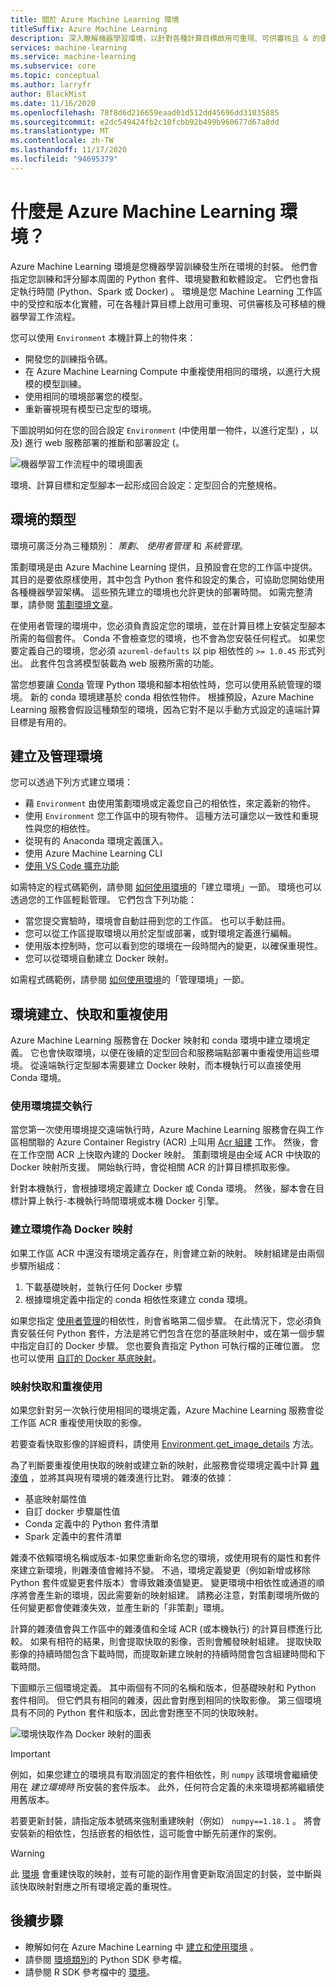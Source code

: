 ```yaml
---
title: 關於 Azure Machine Learning 環境
titleSuffix: Azure Machine Learning
description: 深入瞭解機器學習環境，以針對各種計算目標啟用可重現、可供審核且 & 的便攜機器學習相依性定義。
services: machine-learning
ms.service: machine-learning
ms.subservice: core
ms.topic: conceptual
ms.author: larryfr
author: BlackMist
ms.date: 11/16/2020
ms.openlocfilehash: 78f8d6d216659eaad01d512dd45696dd31035885
ms.sourcegitcommit: e2dc549424fb2c10fcbb92b499b960677d67a8dd
ms.translationtype: MT
ms.contentlocale: zh-TW
ms.lasthandoff: 11/17/2020
ms.locfileid: "94695379"
---
```

# <a name="what-are-azure-machine-learning-environments"></a>什麼是 Azure Machine Learning 環境？

Azure Machine Learning 環境是您機器學習訓練發生所在環境的封裝。 他們會指定您訓練和評分腳本周圍的 Python 套件、環境變數和軟體設定。 它們也會指定執行時間 (Python、Spark 或 Docker) 。 環境是您 Machine Learning 工作區中的受控和版本化實體，可在各種計算目標上啟用可重現、可供審核及可移植的機器學習工作流程。

您可以使用 `Environment` 本機計算上的物件來：
* 開發您的訓練指令碼。
* 在 Azure Machine Learning Compute 中重複使用相同的環境，以進行大規模的模型訓練。
* 使用相同的環境部署您的模型。
* 重新審視現有模型已定型的環境。

下圖說明如何在您的回合設定 `Environment` (中使用單一物件，以進行定型) ，以及) 進行 web 服務部署的推斷和部署設定 (。

![機器學習工作流程中的環境圖表](./media/concept-environments/ml-environment.png)

環境、計算目標和定型腳本一起形成回合設定：定型回合的完整規格。

## <a name="types-of-environments"></a>環境的類型

環境可廣泛分為三種類別： *策劃*、 *使用者管理* 和 *系統管理*。

策劃環境是由 Azure Machine Learning 提供，且預設會在您的工作區中提供。 其目的是要依原樣使用，其中包含 Python 套件和設定的集合，可協助您開始使用各種機器學習架構。 這些預先建立的環境也允許更快的部署時間。 如需完整清單，請參閱 [策劃環境文章](resource-curated-environments.md)。

在使用者管理的環境中，您必須負責設定您的環境，並在計算目標上安裝定型腳本所需的每個套件。 Conda 不會檢查您的環境，也不會為您安裝任何程式。 如果您要定義自己的環境，您必須 `azureml-defaults` 以 pip 相依性的 `>= 1.0.45` 形式列出。 此套件包含將模型裝載為 web 服務所需的功能。

當您想要讓 [Conda](https://conda.io/docs/) 管理 Python 環境和腳本相依性時，您可以使用系統管理的環境。 新的 conda 環境建基於 conda 相依性物件。 根據預設，Azure Machine Learning 服務會假設這種類型的環境，因為它對不是以手動方式設定的遠端計算目標是有用的。

## <a name="create-and-manage-environments"></a>建立及管理環境

您可以透過下列方式建立環境：

* 藉 `Environment` 由使用策劃環境或定義您自己的相依性，來定義新的物件。
* 使用 `Environment` 您工作區中的現有物件。 這種方法可讓您以一致性和重現性與您的相依性。
* 從現有的 Anaconda 環境定義匯入。
* 使用 Azure Machine Learning CLI
* [使用 VS Code 擴充功能](how-to-manage-resources-vscode.md#create-environment)

如需特定的程式碼範例，請參閱 [如何使用環境](how-to-use-environments.md#create-an-environment)的「建立環境」一節。 環境也可以透過您的工作區輕鬆管理。 它們包含下列功能：

* 當您提交實驗時，環境會自動註冊到您的工作區。 也可以手動註冊。
* 您可以從工作區提取環境以用於定型或部署，或對環境定義進行編輯。
* 使用版本控制時，您可以看到您的環境在一段時間內的變更，以確保重現性。
* 您可以從環境自動建立 Docker 映射。

如需程式碼範例，請參閱 [如何使用環境](how-to-use-environments.md#manage-environments)的「管理環境」一節。

## <a name="environment-building-caching-and-reuse"></a>環境建立、快取和重複使用

Azure Machine Learning 服務會在 Docker 映射和 conda 環境中建立環境定義。 它也會快取環境，以便在後續的定型回合和服務端點部署中重複使用這些環境。 從遠端執行定型腳本需要建立 Docker 映射，而本機執行可以直接使用 Conda 環境。 

### <a name="submitting-a-run-using-an-environment"></a>使用環境提交執行

當您第一次使用環境提交遠端執行時，Azure Machine Learning 服務會在與工作區相關聯的 Azure Container Registry (ACR) 上叫用 [Acr 組建](../container-registry/container-registry-tasks-overview.md) 工作。 然後，會在工作空間 ACR 上快取內建的 Docker 映射。 策劃環境是由全域 ACR 中快取的 Docker 映射所支援。 開始執行時，會從相關 ACR 的計算目標抓取影像。

針對本機執行，會根據環境定義建立 Docker 或 Conda 環境。 然後，腳本會在目標計算上執行-本機執行時間環境或本機 Docker 引擎。

### <a name="building-environments-as-docker-images"></a>建立環境作為 Docker 映射

如果工作區 ACR 中還沒有環境定義存在，則會建立新的映射。 映射組建是由兩個步驟所組成：

 1. 下載基礎映射，並執行任何 Docker 步驟
 2. 根據環境定義中指定的 conda 相依性來建立 conda 環境。

如果您指定 [使用者管理](/python/api/azureml-core/azureml.core.environment.pythonsection?preserve-view=true&view=azure-ml-py)的相依性，則會省略第二個步驟。 在此情況下，您必須負責安裝任何 Python 套件，方法是將它們包含在您的基底映射中，或在第一個步驟中指定自訂的 Docker 步驟。 您也要負責指定 Python 可執行檔的正確位置。 您也可以使用 [自訂的 Docker 基底映射](how-to-deploy-custom-docker-image.md)。

### <a name="image-caching-and-reuse"></a>映射快取和重複使用

如果您針對另一次執行使用相同的環境定義，Azure Machine Learning 服務會從工作區 ACR 重複使用快取的影像。 

若要查看快取影像的詳細資料，請使用 [Environment.get_image_details](/python/api/azureml-core/azureml.core.environment.environment?preserve-view=true&view=azure-ml-py#&preserve-view=trueget-image-details-workspace-) 方法。

為了判斷要重複使用快取的映射或建立新的映射，此服務會從環境定義中計算 [雜湊值](https://en.wikipedia.org/wiki/Hash_table) ，並將其與現有環境的雜湊進行比對。 雜湊的依據：
 
 * 基底映射屬性值
 * 自訂 docker 步驟屬性值
 * Conda 定義中的 Python 套件清單
 * Spark 定義中的套件清單 

雜湊不依賴環境名稱或版本-如果您重新命名您的環境，或使用現有的屬性和套件來建立新環境，則雜湊值會維持不變。 不過，環境定義變更（例如新增或移除 Python 套件或變更套件版本）會導致雜湊值變更。 變更環境中相依性或通道的順序將會產生新的環境，因此需要新的映射組建。 請務必注意，對策劃環境所做的任何變更都會使雜湊失效，並產生新的「非策劃」環境。

計算的雜湊值會與工作區中的雜湊值和全域 ACR (或本機執行) 的計算目標進行比較。 如果有相符的結果，則會提取快取的影像，否則會觸發映射組建。 提取快取影像的持續時間包含下載時間，而提取新建立映射的持續時間會包含組建時間和下載時間。 

下圖顯示三個環境定義。 其中兩個有不同的名稱和版本，但基礎映射和 Python 套件相同。 但它們具有相同的雜湊，因此會對應到相同的快取影像。 第三個環境具有不同的 Python 套件和版本，因此會對應至不同的快取映射。

![環境快取作為 Docker 映射的圖表](./media/concept-environments/environment-caching.png)

>[!IMPORTANT]
> 例如，如果您建立的環境具有取消固定的套件相依性，則 ```numpy``` 該環境會繼續使用在 _建立環境時_ 所安裝的套件版本。 此外，任何符合定義的未來環境都將繼續使用舊版本。 

若要更新封裝，請指定版本號碼來強制重建映射（例如） ```numpy==1.18.1``` 。 將會安裝新的相依性，包括嵌套的相依性，這可能會中斷先前運作的案例。 

> [!WARNING]
>  此 [環境](/python/api/azureml-core/azureml.core.environment.environment?preserve-view=true&view=azure-ml-py#&preserve-view=truebuild-workspace--image-build-compute-none-) 會重建快取的映射，並有可能的副作用會更新取消固定的封裝，並中斷與該快取映射對應之所有環境定義的重現性。

## <a name="next-steps"></a>後續步驟

* 瞭解如何在 Azure Machine Learning 中 [建立和使用環境](how-to-use-environments.md) 。
* 請參閱 [環境類別](/python/api/azureml-core/azureml.core.environment%28class%29?preserve-view=true&view=azure-ml-py)的 Python SDK 參考檔。
* 請參閱 R SDK 參考檔中的 [環境](https://azure.github.io/azureml-sdk-for-r/reference/index.html#section-environments)。